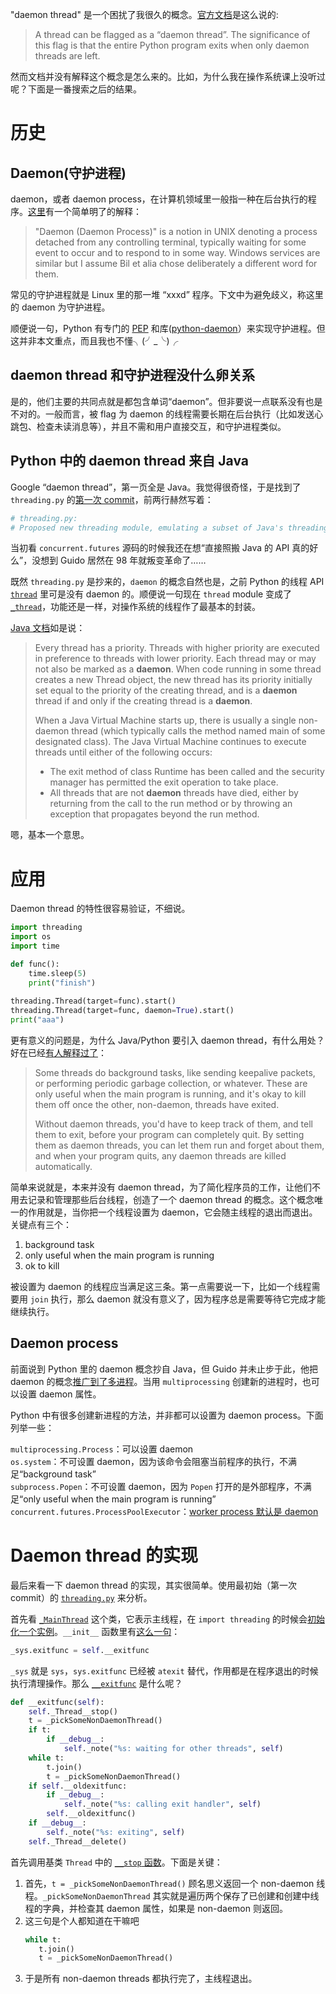 "daemon thread" 是一个困扰了我很久的概念。[官方文档][1]是这么说的:

> A thread can be flagged as a “daemon thread”. The significance of this flag is that the entire Python program exits when only daemon threads are left. 

然而文档并没有解释这个概念是怎么来的。比如，为什么我在操作系统课上没听过呢？下面是一番搜索之后的结果。

# 历史
## Daemon(守护进程)
daemon，或者 daemon process，在计算机领域里一般指一种在后台执行的程序。[这里][3]有一个简单明了的解释：
> "Daemon (Daemon Process)" is a notion in UNIX denoting a process detached from any controlling terminal, typically waiting for some event to occur and to respond to in some way. Windows services are similar but I assume Bil et alia chose deliberately a different word for them. 

常见的守护进程就是 Linux 里的那一堆 “xxxd” 程序。下文中为避免歧义，称这里的 daemon 为守护进程。

顺便说一句，Python 有专门的 [PEP](http://www.python.org/dev/peps/pep-3143) 和库([python-daemon](https://pypi.python.org/pypi/python-daemon/)）来实现守护进程。但这并非本文重点，而且我也不懂╮(╯_╰)╭

## daemon thread 和守护进程没什么卵关系
是的，他们主要的共同点就是都包含单词“daemon”。但非要说一点联系没有也是不对的。一般而言，被 flag 为 daemon 的线程需要长期在后台执行（比如发送心跳包、检查未读消息等），并且不需和用户直接交互，和守护进程类似。

## Python 中的 daemon thread 来自 Java
Google “daemon thread”，第一页全是 Java。我觉得很奇怪，于是找到了 `threading.py` 的[第一次 commit][4]，前两行赫然写着：
```python
# threading.py:
# Proposed new threading module, emulating a subset of Java's threading model
```
当初看 `concurrent.futures` 源码的时候我还在想“直接照搬 Java 的 API 真的好么”，没想到 Guido 居然在 98 年就叛变革命了……

既然 `threading.py` 是抄来的，`daemon` 的概念自然也是，之前 Python 的线程 API [`thread`][5] 里可是没有 daemon 的。顺便说一句现在 `thread` module 变成了 [`_thread`][6]，功能还是一样，对操作系统的线程作了最基本的封装。

[Java 文档][7]如是说：
> Every thread has a priority. Threads with higher priority are executed in preference to threads with lower priority. Each thread may or may not also be marked as a **daemon**. When code running in some thread creates a new Thread object, the new thread has its priority initially set equal to the priority of the creating thread, and is a **daemon** thread if and only if the creating thread is a **daemon**.  
>
> When a Java Virtual Machine starts up, there is usually a single non-daemon thread (which typically calls the method named main of some designated class). The Java Virtual Machine continues to execute threads until either of the following occurs:  
> * The exit method of class Runtime has been called and the security manager has permitted the exit operation to take place.
> * All threads that are not **daemon** threads have died, either by returning from the call to the run method or by throwing an exception that propagates beyond the run method.

嗯，基本一个意思。

# 应用
Daemon thread 的特性很容易验证，不细说。
```python
import threading
import os
import time

def func():
    time.sleep(5)
    print("finish")
    
threading.Thread(target=func).start()
threading.Thread(target=func, daemon=True).start()
print("aaa")
```
更有意义的问题是，为什么 Java/Python 要引入 daemon thread，有什么用处？好在已经[有人解释过了][8]：

>Some threads do background tasks, like sending keepalive packets, or performing periodic garbage collection, or whatever. These are only useful when the main program is running, and it's okay to kill them off once the other, non-daemon, threads have exited.  
> 
> Without daemon threads, you'd have to keep track of them, and tell them to exit, before your program can completely quit. By setting them as daemon threads, you can let them run and forget about them, and when your program quits, any daemon threads are killed automatically.

简单来说就是，本来并没有 daemon thread，为了简化程序员的工作，让他们不用去记录和管理那些后台线程，创造了一个 daemon thread 的概念。这个概念唯一的作用就是，当你把一个线程设置为 daemon，它会随主线程的退出而退出。关键点有三个：

1. background task
2. only useful when the main program is running
3. ok to kill

被设置为 daemon 的线程应当满足这三条。第一点需要说一下，比如一个线程需要用 `join` 执行，那么 daemon 就没有意义了，因为程序总是需要等待它完成才能继续执行。

## Daemon process
前面说到 Python 里的 daemon 概念抄自 Java，但 Guido 并未止步于此，他把 daemon 的概念[推广到了多进程][9]。当用 `multiprocessing` 创建新的进程时，也可以设置 daemon 属性。

Python 中有很多创建新进程的方法，并非都可以设置为 daemon process。下面列举一些：

`multiprocessing.Process`：可以设置 daemon  
`os.system`：不可设置 daemon，因为该命令会阻塞当前程序的执行，不满足“background task”  
`subprocess.Popen`：不可设置 daemon，因为 `Popen` 打开的是外部程序，不满足“only useful when the main program is running”  
`concurrent.futures.ProcessPoolExecutor`：[worker process 默认是 daemon][10]

# Daemon thread 的实现
最后来看一下 daemon thread 的实现，其实很简单。使用最初始（第一次commit）的 [`threading.py`][11] 来分析。

首先看 [`_MainThread`][12] 这个类，它表示主线程，在 `import threading` 的时候会[初始化一个实例][13]。`__init__` 函数里有[这么一句][14]：
```python
_sys.exitfunc = self.__exitfunc
```
`_sys` 就是 `sys`，`sys.exitfunc` 已经被 `atexit` 替代，作用都是在程序退出的时候执行清理操作。那么 [`__exitfunc`][15] 是什么呢？
```python
def __exitfunc(self):
    self._Thread__stop()
    t = _pickSomeNonDaemonThread()
    if t:
        if __debug__:
            self._note("%s: waiting for other threads", self)
    while t:
        t.join()
        t = _pickSomeNonDaemonThread()
    if self.__oldexitfunc:
        if __debug__:
            self._note("%s: calling exit handler", self)
        self.__oldexitfunc()
    if __debug__:
        self._note("%s: exiting", self)
    self._Thread__delete()
```
首先调用基类 `Thread` 中的 [`__stop` 函数][16]。下面是关键：

1. 首先，`t = _pickSomeNonDaemonThread()` 顾名思义返回一个 non-daemon 线程。`_pickSomeNonDaemonThread` 其实就是遍历两个保存了已创建和创建中线程的字典，并检查其 daemon 属性，如果是 non-daemon 则返回。
2. 这三句是个人都知道在干嘛吧
   ```python
   while t:
      t.join()
      t = _pickSomeNonDaemonThread()
   ```
3. 于是所有 non-daemon threads 都执行完了，主线程退出。

[1]: https://docs.python.org/3/library/threading.html#thread-objects
[2]: https://en.wikipedia.org/wiki/Daemon_(computing)
[3]: https://community.oracle.com/thread/1547102
[4]: https://github.com/python-git/python/commit/9ab4b7ee2daef59044647d43a6f43c19721de8cf
[5]: https://docs.python.org/release/1.5/lib/node98.html#SECTION008400000000000000000
[6]: https://docs.python.org/3/library/_thread.html
[7]: http://docs.oracle.com/javase/6/docs/api/java/lang/Thread.html
[8]: http://stackoverflow.com/a/190017/2142577
[9]: https://docs.python.org/3/library/multiprocessing.html#multiprocessing.Process.daemon
[10]: https://hg.python.org/cpython/file/3.5/Lib/concurrent/futures/process.py#l62
[11]: https://github.com/python-git/python/blob/9ab4b7ee2daef59044647d43a6f43c19721de8cf/Lib/threading.py
[12]: https://github.com/python-git/python/blob/9ab4b7ee2daef59044647d43a6f43c19721de8cf/Lib/threading.py#L457
[13]: https://github.com/python-git/python/blob/9ab4b7ee2daef59044647d43a6f43c19721de8cf/Lib/threading.py#L545
[14]: https://github.com/python-git/python/blob/9ab4b7ee2daef59044647d43a6f43c19721de8cf/Lib/threading.py#L469
[15]: https://github.com/python-git/python/blob/9ab4b7ee2daef59044647d43a6f43c19721de8cf/Lib/threading.py#L474-L489
[16]: https://github.com/python-git/python/blob/9ab4b7ee2daef59044647d43a6f43c19721de8cf/Lib/threading.py#L394
